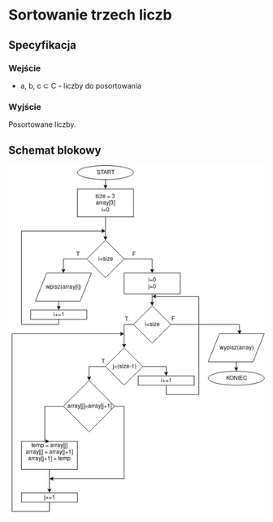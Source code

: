 # Sortowanie trzech liczb
## Specyfikacja
### Wejście
* a, b, c ⊂ C - liczby do posortowania
### Wyjście
Posortowane liczby.

## Schemat blokowy
![Schemat blokowy](diagram.png)

